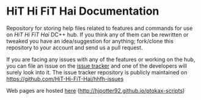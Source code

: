HiT Hi FiT Hai Documentation
============================

Repository for storing help files related to features and commands for use
on *HiT Hi FiT Hai* DC++ hub. If you think any of them can be rewritten or tweaked
you have an idea/suggestion for anything; fork/clone this repository to your account
and send us a pull request.

If you are facing any issues with any of the features or working on
the hub, you can file an issue on the [issue tracker][1] and one of the developers
will surely look into it. The issue tracker repository is publicly maintained
on <https://github.com/HiT-Hi-FiT-Hai/hhfh-issues>

Web pages are hosted [here](http://hjpotter92.github.io/ptokax-scripts) (<http://hjpotter92.github.io/ptokax-scripts>)


  [1]: https://github.com/HiT-Hi-FiT-Hai/hhfh-issues
